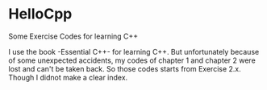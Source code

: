 # HelloCpp

Some Exercise Codes for learning C++

I use the book -Essential C++- for learning C++.
But unfortunately because of some unexpected accidents,
my codes of chapter 1 and chapter 2 were lost and can't be taken back.
So those codes starts from Exercise 2.x.
Though I didnot make a clear index.
